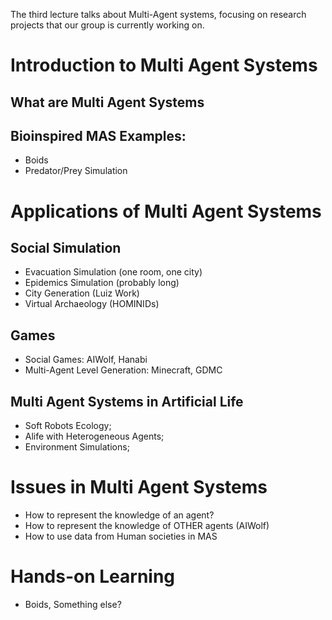 The third lecture talks about Multi-Agent systems, focusing on research projects
that our group is currently working on.

# Introduction to Multi Agent Systems
## What are Multi Agent Systems
## Bioinspired MAS Examples:
- Boids
- Predator/Prey Simulation

# Applications of Multi Agent Systems
## Social Simulation
- Evacuation Simulation (one room, one city)
- Epidemics Simulation (probably long)
- City Generation (Luiz Work)
- Virtual Archaeology (HOMINIDs)

## Games
- Social Games: AIWolf, Hanabi
- Multi-Agent Level Generation: Minecraft, GDMC

## Multi Agent Systems in Artificial Life
- Soft Robots Ecology;
- Alife with Heterogeneous Agents;
- Environment Simulations;

# Issues in Multi Agent Systems
- How to represent the knowledge of an agent?
- How to represent the knowledge of OTHER agents (AIWolf)
- How to use data from Human societies in MAS

# Hands-on Learning
- Boids, Something else?

